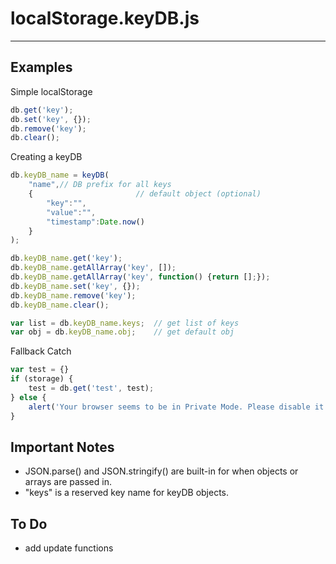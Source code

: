 # localStorage.keyDB.js

***

## Examples
Simple localStorage
```js
db.get('key');
db.set('key', {});
db.remove('key');
db.clear();
```

Creating a keyDB
```js
db.keyDB_name = keyDB(
	"name",// DB prefix for all keys
	{						// default object (optional)
		"key":"",
		"value":"",
		"timestamp":Date.now()
	}
);
```


```js
db.keyDB_name.get('key');
db.keyDB_name.getAllArray('key', []);
db.keyDB_name.getAllArray('key', function() {return [];});
db.keyDB_name.set('key', {});
db.keyDB_name.remove('key');
db.keyDB_name.clear();

var list = db.keyDB_name.keys;	// get list of keys
var obj = db.keyDB_name.obj;	// get default obj
```

Fallback Catch
```js
var test = {}
if (storage) {
	test = db.get('test', test);
} else {
	alert('Your browser seems to be in Private Mode. Please disable it if you\'d like your settings saved for your next visit.');
}
```

## Important Notes
- JSON.parse() and JSON.stringify() are built-in for when objects or arrays are passed in.
- "keys" is a reserved key name for keyDB objects.

## To Do
- add update functions
